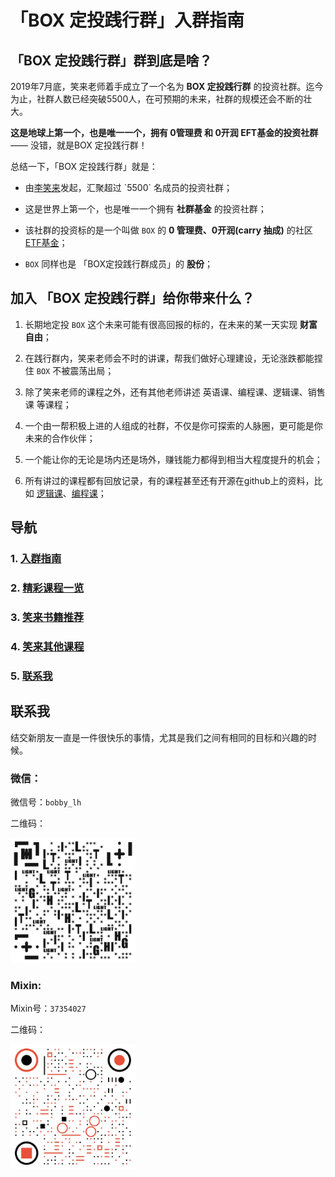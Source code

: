 # 「BOX 定投践行群」入群指南

## 「BOX 定投践行群」群到底是啥？
2019年7月底，笑来老师着手成立了一个名为 **BOX 定投践行群** 的投资社群。迄今为止，社群人数已经突破5500人，在可预期的未来，社群的规模还会不断的壮大。

**这是地球上第一个，也是唯一一个，拥有 0管理费 和 0开润 EFT基金的投资社群** —— 没错，就是BOX 定投践行群！

总结一下，「BOX 定投践行群」就是：

- 由[李笑来]([https://zh.wikipedia.org/wiki/%E6%9D%8E%E7%AC%91%E6%9D%A5](https://zh.wikipedia.org/wiki/李笑来))发起，汇聚超过 `5500` 名成员的投资社群；

- 这是世界上第一个，也是唯一一个拥有 **社群基金** 的投资社群；

- 该社群的投资标的是一个叫做 `BOX` 的 **0 管理费、0开润(carry 抽成)** 的社区 [ETF基金]([https://zh.wikipedia.org/wiki/%E4%BA%A4%E6%98%93%E5%9E%8B%E5%BC%80%E6%94%BE%E5%BC%8F%E6%8C%87%E6%95%B0%E5%9F%BA%E9%87%91](https://zh.wikipedia.org/wiki/交易型开放式指数基金))；

- `BOX` 同样也是 「BOX定投践行群成员」的 **股份**；

## 加入 「BOX 定投践行群」给你带来什么？

1. 长期地定投 `BOX` 这个未来可能有很高回报的标的，在未来的某一天实现 **财富自由**；

2. 在践行群内，笑来老师会不时的讲课，帮我们做好心理建设，无论涨跌都能捏住 `BOX` 不被震荡出局；

3. 除了笑来老师的课程之外，还有其他老师讲述 英语课、编程课、逻辑课、销售课 等课程；

4. 一个由一帮积极上进的人组成的社群，不仅是你可探索的人脉圈，更可能是你未来的合作伙伴；

5. 一个能让你的无论是场内还是场外，赚钱能力都得到相当大程度提升的机会；

6. 所有讲过的课程都有回放记录，有的课程甚至还有开源在github上的资料，比如 [逻辑课](https://github.com/liudawozhemebang/beyond-feelings)、[编程课](https://github.com/neolee/pilot)；

## 导航

### 1. [入群指南](https://github.com/BobbyLH/Guide-for-BOX-Regular-Investment-Group/tree/master/%E5%85%A5%E7%BE%A4%E6%8C%87%E5%8D%97)

### 2. [精彩课程一览](https://github.com/BobbyLH/Guide-for-BOX-Regular-Investment-Group/tree/master/%E7%B2%BE%E5%BD%A9%E8%AF%BE%E7%A8%8B%E4%B8%80%E8%A7%88)

### 3. [笑来书籍推荐](https://github.com/BobbyLH/Guide-for-BOX-Regular-Investment-Group/tree/master/%E7%AC%91%E6%9D%A5%E4%B9%A6%E7%B1%8D%E6%8E%A8%E8%8D%90)

### 4. [笑来其他课程](https://github.com/BobbyLH/Guide-for-BOX-Regular-Investment-Group/tree/master/%E7%AC%91%E6%9D%A5%E5%85%B6%E4%BB%96%E8%AF%BE%E7%A8%8B)

### 5. [联系我](https://github.com/BobbyLH/Guide-for-BOX-Regular-Investment-Group/tree/master/%E8%81%94%E7%B3%BB%E6%88%91)

## 联系我
结交新朋友一直是一件很快乐的事情，尤其是我们之间有相同的目标和兴趣的时候。

### 微信：
微信号：`bobby_lh`

二维码：

 <img src='./assets/qrcode_wx.jpeg' alt='微信二维码' width='200'/>

### Mixin:
Mixin号：`37354027`

二维码：

 <img src='./assets/qrcode_mixin.jpeg' alt='Mixin二维码' width='200'/>